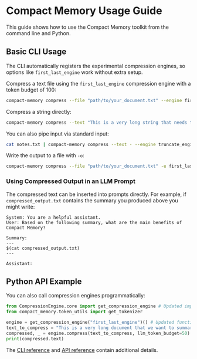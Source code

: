 # Compact Memory Usage Guide

This guide shows how to use the Compact Memory toolkit from the command line and Python.

## Basic CLI Usage

The CLI automatically registers the experimental compression engines, so options like `first_last_engine` work without extra setup.

Compress a text file using the `first_last_engine` compression engine with a token budget of 100:

```bash
compact-memory compress --file "path/to/your_document.txt" --engine first_last_engine --budget 100
```

Compress a string directly:

```bash
compact-memory compress --text "This is a very long string that needs to be much shorter to fit into my LLM's context window." --engine truncate_engine --budget 20
```

You can also pipe input via standard input:

```bash
cat notes.txt | compact-memory compress --text - --engine truncate_engine --budget 20
```

Write the output to a file with `-o`:

```bash
compact-memory compress --file "path/to/your_document.txt" -e first_last_engine -b 100 -o "path/to/compressed_output.txt"
```

### Using Compressed Output in an LLM Prompt

The compressed text can be inserted into prompts directly. For example, if `compressed_output.txt` contains the summary you produced above you might write:

```
System: You are a helpful assistant.
User: Based on the following summary, what are the main benefits of Compact Memory?

Summary:
---
$(cat compressed_output.txt)
---

Assistant:
```

## Python API Example

You can also call compression engines programmatically:

```python
from CompressionEngine.core import get_compression_engine # Updated import
from compact_memory.token_utils import get_tokenizer

engine = get_compression_engine("first_last_engine")() # Updated function and engine ID
text_to_compress = "This is a very long document that we want to summarize."
compressed, _ = engine.compress(text_to_compress, llm_token_budget=50) # Updated variable name
print(compressed.text)
```

The [CLI reference](cli_reference.md) and [API reference](api_reference.md) contain additional details.
